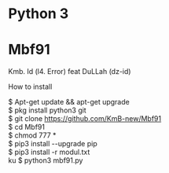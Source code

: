 # Python 3
# Mbf91
Kmb. Id (l4. Error) feat DuLLah (dz-id) 

How to install

$ Apt-get update && apt-get upgrade<br>
$ pkg install python3 git<br>
$ git clone https://github.com/KmB-new/Mbf91<br>
$ cd Mbf91<br>
$ chmod 777 *<br>
$ pip3 install --upgrade pip<br>
$ pip3 install -r modul.txt<br>ku
$ python3 mbf91.py<br>
